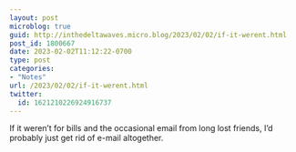 ```yaml
---
layout: post
microblog: true
guid: http://inthedeltawaves.micro.blog/2023/02/02/if-it-werent.html
post_id: 1800667
date: 2023-02-02T11:12:22-0700
type: post
categories:
- "Notes"
url: /2023/02/02/if-it-werent.html
twitter:
  id: 1621210226924916737
---
```

<p>If it weren’t for bills and the occasional email from long lost friends, I’d probably just get rid of e-mail altogether.</p>

